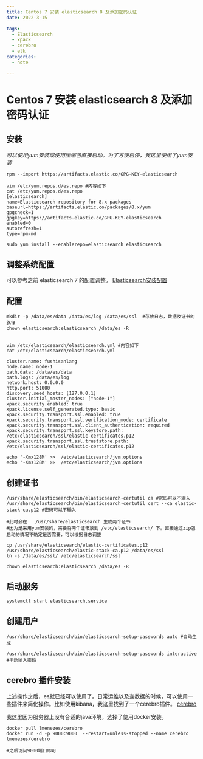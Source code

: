 ```yaml
---
title: Centos 7 安装 elasticsearch 8 及添加密码认证
date: 2022-3-15

tags:
  - Elasticsearch
  - xpack
  - cerebro
  - elk
categories:
  - note

---
```



# Centos 7 安装 elasticsearch 8 及添加密码认证

## 安装
*可以使用yum安装或使用压缩包直接启动。为了方便启停，我这里使用了yum安装*

```shell
rpm --import https://artifacts.elastic.co/GPG-KEY-elasticsearch

vim /etc/yum.repos.d/es.repo #内容如下
cat /etc/yum.repos.d/es.repo
[elasticsearch]
name=Elasticsearch repository for 8.x packages
baseurl=https://artifacts.elastic.co/packages/8.x/yum
gpgcheck=1
gpgkey=https://artifacts.elastic.co/GPG-KEY-elasticsearch
enabled=0
autorefresh=1
type=rpm-md

sudo yum install --enablerepo=elasticsearch elasticsearch 
```


## 调整系统配置
可以参考之前 elasticsearch 7 的配置调整。
[Elasticsearch安装配置](https://www.fushisanlang.cn/article/b0625b51.html)

## 配置
```shell
mkdir -p /data/es/data /data/es/log /data/es/ssl  #存放日志，数据及证书的路径
chown elasticsearch:elasticsearch /data/es -R


vim /etc/elasticsearch/elasticsearch.yml #内容如下
cat /etc/elasticsearch/elasticsearch.yml

cluster.name: fushisanlang
node.name: node-1
path.data: /data/es/data
path.logs: /data/es/log
network.host: 0.0.0.0
http.port: 51000
discovery.seed_hosts: [127.0.0.1]
cluster.initial_master_nodes: ["node-1"]
xpack.security.enabled: true
xpack.license.self_generated.type: basic
xpack.security.transport.ssl.enabled: true
xpack.security.transport.ssl.verification_mode: certificate
xpack.security.transport.ssl.client_authentication: required
xpack.security.transport.ssl.keystore.path: /etc/elasticsearch/ssl/elastic-certificates.p12
xpack.security.transport.ssl.truststore.path: /etc/elasticsearch/ssl/elastic-certificates.p12

echo '-Xmx128M' >>  /etc/elasticsearch/jvm.options
echo '-Xms128M' >>  /etc/elasticsearch/jvm.options
```

## 创建证书
```shell
/usr/share/elasticsearch/bin/elasticsearch-certutil ca #密码可以不输入
/usr/share/elasticsearch/bin/elasticsearch-certutil cert --ca elastic-stack-ca.p12 #密码可以不输入

#此时会在	/usr/share/elasticsearch 生成两个证书
#因为是采用yum安装的，需要将两个证书放到 /etc/elasticsearch/ 下。直接通过zip包启动的情况不确定是否需要，可以根据日志调整

cp /usr/share/elasticsearch/elastic-certificates.p12  /usr/share/elasticsearch/elastic-stack-ca.p12 /data/es/ssl
ln -s /data/es/ssl/ /etc/elasticsearch/ssl

chown elasticsearch:elasticsearch /data/es -R

```

## 启动服务

```shell
systemctl start elasticsearch.service
```

## 创建用户

```shell
/usr/share/elasticsearch/bin/elasticsearch-setup-passwords auto #自动生成

/usr/share/elasticsearch/bin/elasticsearch-setup-passwords interactive #手动输入密码
```

## cerebro 插件安装

上述操作之后，es就已经可以使用了。日常运维以及查数据的时候，可以使用一些插件来简化操作。比如使用kibana，我这里找到了一个cerebro插件。
[cerebro](https://github.com/lmenezes/cerebro)

我这里因为服务器上没有合适的java环境，选择了使用docker安装。
```shell
docker pull lmenezes/cerebro
docker run -d -p 9000:9000  --restart=unless-stopped --name cerebro lmenezes/cerebro

#之后访问9000端口即可
```